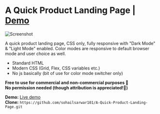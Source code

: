# A Quick Product Landing Page | [Demo](https://mrsohail.one/projects/demos/quick-product-landing-page/)

![Screenshot](https://user-images.githubusercontent.com/7429069/127449527-ed071827-684b-4746-bfb7-9928a8b0b12b.png)



A quick product landing page, CSS only, fully responsive with "Dark Mode" & "Light Mode" enabled. Color modes are responsive to default browser mode and user choice as well.

- Standard HTML
- Modern CSS (Grid, Flex, CSS variables etc.)
- No js basically (bit of use for color mode switcher only)

**Free to use for commercial and non-commercial purposes 💯** <br>
**No permission needed (though attribution is appreciated!🥰)**


**Demo:** [Live demo](https://mrsohail.one/projects/demos/quick-product-landing-page/) <br>
**Clone:** `https://github.com/sohailsarwar101/A-Quick-Product-Landing-Page.git`
